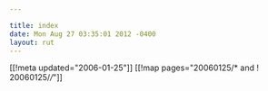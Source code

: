 ```yaml
---

title: index
date: Mon Aug 27 03:35:01 2012 -0400
layout: rut
---
```


[[!meta updated="2006-01-25"]]
[[!map pages="20060125/* and ! 20060125/*/*"]]
